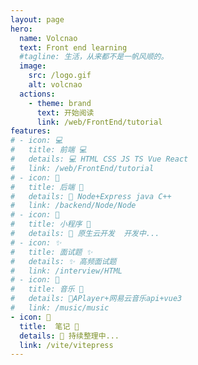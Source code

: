 ```yaml
---
layout: page
hero:
  name: Volcnao
  text: Front end learning
  #tagline: 生活，从来都不是一帆风顺的。
  image:
    src: /logo.gif
    alt: volcnao
  actions:
    - theme: brand
      text: 开始阅读
      link: /web/FrontEnd/tutorial
features:
# - icon: 💻
#   title: 前端 💻
#   details: 💻 HTML CSS JS TS Vue React
#   link: /web/FrontEnd/tutorial
# - icon: 👾 
#   title: 后端 👾
#   details: 👾 Node+Express java C++
#   link: /backend/Node/Node
# - icon: 🌌 
#   title: 小程序 🌌 
#   details: 🌌 原生云开发  开发中...
# - icon: ✨ 
#   title: 面试题 ✨
#   details: ✨ 高频面试题
#   link: /interview/HTML
# - icon: 🎸  
#   title: 音乐 🎸
#   details: 🎸APlayer+网易云音乐api+vue3
#   link: /music/music
- icon: 📕 
  title:  笔记 📕 
  details: 📕 持续整理中...
  link: /vite/vitepress
---
```


<home />
<style>
  .image-src{
    width:500px;
  }
  .grid-6:hover span{
    cursor: pointer;
    border: 1px solid var(--vp-home-hero-name-color);
  }
</style>